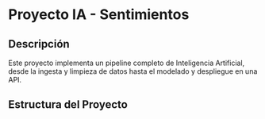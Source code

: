 # Proyecto IA - Sentimientos

## Descripción
Este proyecto implementa un pipeline completo de Inteligencia Artificial, desde la ingesta y limpieza de datos hasta el modelado y despliegue en una API.

## Estructura del Proyecto
